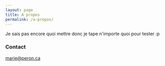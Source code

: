 ```yaml
---
layout: page
title: A propos
permalink: /a-propos/
---
```


Je sais pas encore quoi mettre donc je tape n'importe quoi pour tester :p 

### Contact

[marie@peron.ca](marie@peron.ca)
